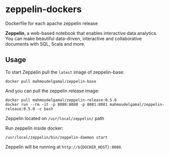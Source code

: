 # zeppelin-dockers
Dockerfile for each apache zeppelin release

**Zeppelin**, a web-based notebook that enables interactive data analytics. You can make beautiful data-driven, interactive and collaborative documents with SQL, Scala and more.

## Usage

To start Zeppelin pull the `latest` image of zeppelin-base:
```
docker pull mahmoudelgamal/zeppelin-base
```
And you can pull the zeppelin release image:
```
docker pull mahmoudelgamal/zeppelin-release:0.5.0
docker run --rm -it -p 8080:8080 -p 8081:8081 mahmoudelgamal/zeppelin-release:0.5.0 -c bash
```
Zeppelin located on `/usr/local/zeppelin/` path

Run zeppelin inside docker:
```
/usr/local/zeppelin/bin/zeppelin-daemon start
```

Zeppelin will be running at `http://${DOCKER_HOST}:8080`.
